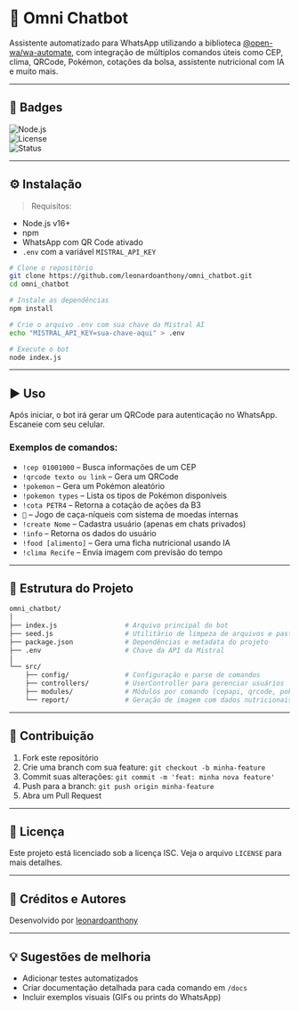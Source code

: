 # 🤖 Omni Chatbot

Assistente automatizado para WhatsApp utilizando a biblioteca [@open-wa/wa-automate](https://openwa.dev/), com integração de múltiplos comandos úteis como CEP, clima, QRCode, Pokémon, cotações da bolsa, assistente nutricional com IA e muito mais.

---

## 📛 Badges

![Node.js](https://img.shields.io/badge/node-%3E%3D16.x-brightgreen)  
![License](https://img.shields.io/badge/license-ISC-blue)  
![Status](https://img.shields.io/badge/status-em%20desenvolvimento-yellow)

---

## ⚙️ Instalação

> Requisitos:
- Node.js v16+  
- npm  
- WhatsApp com QR Code ativado  
- `.env` com a variável `MISTRAL_API_KEY`

```bash
# Clone o repositório
git clone https://github.com/leonardoanthony/omni_chatbot.git
cd omni_chatbot

# Instale as dependências
npm install

# Crie o arquivo .env com sua chave da Mistral AI
echo "MISTRAL_API_KEY=sua-chave-aqui" > .env

# Execute o bot
node index.js
```

---

## ▶️ Uso

Após iniciar, o bot irá gerar um QRCode para autenticação no WhatsApp. Escaneie com seu celular.

### Exemplos de comandos:

- `!cep 01001000` – Busca informações de um CEP  
- `!qrcode texto ou link` – Gera um QRCode  
- `!pokemon` – Gera um Pokémon aleatório  
- `!pokemon types` – Lista os tipos de Pokémon disponíveis  
- `!cota PETR4` – Retorna a cotação de ações da B3  
- `🎰` – Jogo de caça-níqueis com sistema de moedas internas  
- `!create Nome` – Cadastra usuário (apenas em chats privados)  
- `!info` – Retorna os dados do usuário  
- `!food [alimento]` – Gera uma ficha nutricional usando IA  
- `!clima Recife` – Envia imagem com previsão do tempo

---

## 📁 Estrutura do Projeto

```bash
omni_chatbot/
│
├── index.js                 # Arquivo principal do bot
├── seed.js                  # Utilitário de limpeza de arquivos e pastas
├── package.json             # Dependências e metadata do projeto
├── .env                     # Chave da API da Mistral
│
└── src/
    ├── config/              # Configuração e parse de comandos
    ├── controllers/         # UserController para gerenciar usuários
    ├── modules/             # Módulos por comando (cepapi, qrcode, pokemon, etc)
    └── report/              # Geração de imagem com dados nutricionais
```

---

## 🤝 Contribuição

1. Fork este repositório  
2. Crie uma branch com sua feature: `git checkout -b minha-feature`  
3. Commit suas alterações: `git commit -m 'feat: minha nova feature'`  
4. Push para a branch: `git push origin minha-feature`  
5. Abra um Pull Request

---

## 📄 Licença

Este projeto está licenciado sob a licença ISC. Veja o arquivo `LICENSE` para mais detalhes.

---

## 👥 Créditos e Autores

Desenvolvido por [leonardoanthony](https://github.com/leonardoanthony)

---

## 💡 Sugestões de melhoria

- Adicionar testes automatizados  
- Criar documentação detalhada para cada comando em `/docs`  
- Incluir exemplos visuais (GIFs ou prints do WhatsApp)